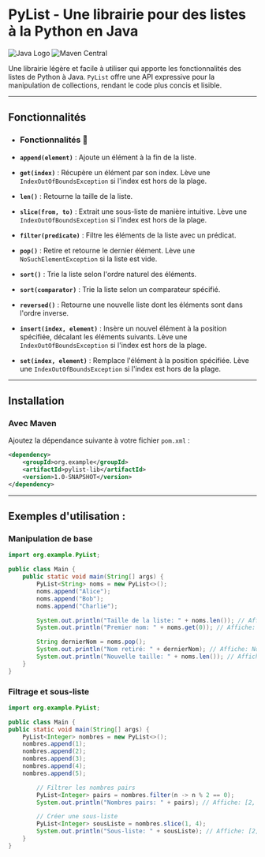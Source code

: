 # PyList - Une librairie pour des listes à la Python en Java

![Java Logo](https://img.shields.io/badge/Java-ED8B00?style=for-the-badge&logo=openjdk&logoColor=white)
![Maven Central](https://img.shields.io/maven-central/v/org.example/pylist-lib?style=for-the-badge)

Une librairie légère et facile à utiliser qui apporte les fonctionnalités des listes de Python à Java. `PyList` offre une API expressive pour la manipulation de collections, rendant le code plus concis et lisible.

---

## Fonctionnalités

-   ### **Fonctionnalités 🚀**

- **`append(element)`** : Ajoute un élément à la fin de la liste.
- **`get(index)`** : Récupère un élément par son index. Lève une `IndexOutOfBoundsException` si l'index est hors de la plage.
- **`len()`** : Retourne la taille de la liste.
- **`slice(from, to)`** : Extrait une sous-liste de manière intuitive. Lève une `IndexOutOfBoundsException` si l'index est hors de la plage.
- **`filter(predicate)`** : Filtre les éléments de la liste avec un prédicat.
- **`pop()`** : Retire et retourne le dernier élément. Lève une `NoSuchElementException` si la liste est vide.
- **`sort()`** : Trie la liste selon l'ordre naturel des éléments.
- **`sort(comparator)`** : Trie la liste selon un comparateur spécifié.
- **`reversed()`** : Retourne une nouvelle liste dont les éléments sont dans l'ordre inverse.
- **`insert(index, element)`** : Insère un nouvel élément à la position spécifiée, décalant les éléments suivants. Lève une `IndexOutOfBoundsException` si l'index est hors de la plage.
- **`set(index, element)`** : Remplace l'élément à la position spécifiée. Lève une `IndexOutOfBoundsException` si l'index est hors de la plage.
---

## Installation

### Avec Maven

Ajoutez la dépendance suivante à votre fichier `pom.xml` :

```xml
<dependency>
    <groupId>org.example</groupId>
    <artifactId>pylist-lib</artifactId>
    <version>1.0-SNAPSHOT</version>
</dependency>
```

---

## Exemples d'utilisation :
### Manipulation de base

```java
import org.example.PyList;

public class Main {
    public static void main(String[] args) {
        PyList<String> noms = new PyList<>();
        noms.append("Alice");
        noms.append("Bob");
        noms.append("Charlie");

        System.out.println("Taille de la liste: " + noms.len()); // Affiche: Taille de la liste: 3
        System.out.println("Premier nom: " + noms.get(0)); // Affiche: Premier nom: Alice

        String dernierNom = noms.pop();
        System.out.println("Nom retiré: " + dernierNom); // Affiche: Nom retiré: Charlie
        System.out.println("Nouvelle taille: " + noms.len()); // Affiche: Nouvelle taille: 2
    }
}
```

### Filtrage et sous-liste

```java
import org.example.PyList;

public class Main {
public static void main(String[] args) {
    PyList<Integer> nombres = new PyList<>();
    nombres.append(1);
    nombres.append(2);
    nombres.append(3);
    nombres.append(4);
    nombres.append(5);

        // Filtrer les nombres pairs
        PyList<Integer> pairs = nombres.filter(n -> n % 2 == 0);
        System.out.println("Nombres pairs: " + pairs); // Affiche: [2, 4]

        // Créer une sous-liste
        PyList<Integer> sousListe = nombres.slice(1, 4);
        System.out.println("Sous-liste: " + sousListe); // Affiche: [2, 3, 4]
    }
}
```